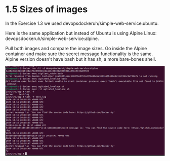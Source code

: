 # 1.5 Sizes of images

In the Exercise 1.3 we used devopsdockeruh/simple-web-service:ubuntu.

Here is the same application but instead of Ubuntu is using Alpine Linux: devopsdockeruh/simple-web-service:alpine.

Pull both images and compare the image sizes. Go inside the Alpine container and make sure the secret message functionality is the same. Alpine version doesn't have bash but it has sh, a more bare-bones shell.


![getting started](https://github.com/Vaahtopahvi/docker/blob/main/images/sizes_of_images.png)
